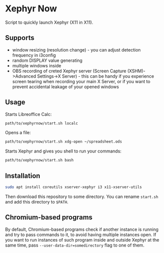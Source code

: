 # Xephyr Now

Script to quickly launch Xephyr (X11 in X11).

## Supports

- window resizing (resolution change) - you can adjust detection frequency in i3config
- random DISPLAY value generating
- multiple windows inside
- OBS recording of creted Xephyr server (Screen Capture (XSHM)->Advanced Settings->X Server) - this can be handy if you experience screen tearing when recording your main X Server, or if you want to prevent accidental leakage of your opened windows

## Usage

Starts Libreoffice Calc:

```bash
path/to/xephyrnow/start.sh localc
```

Opens a file:

```bash
path/to/xephyrnow/start.sh xdg-open ~/spreadsheet.ods
```

Starts Xephyr and gives you shell to run your commands:

```bash
path/to/xephyrnow/start.sh bash
```

## Installation

```bash
sudo apt install coreutils xserver-xephyr i3 x11-xserver-utils
```

Then download this repository to some directory. You can rename `start.sh` and add this directory to `$PATH`.

## Chromium-based programs

By default, Chromium-based programs check if another instance is running and try to pass commands to it, to avoid having multiple instances open. If you want to run instances of such program inside and outside Xephyr at the same time, pass `--user-data-dir=somedirectory` flag to one of them.
